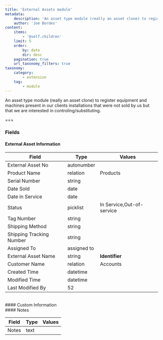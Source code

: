 ```yaml
---
title: 'External Assets module'
metadata:
    description: 'An asset type module (really an asset clone) to register equipment and machines present in our clients installations that were not sold by us but that we are interested in controling/substituting.'
    author: 'Joe Bordes'
content:
    items:
        - '@self.children'
    limit: 5
    order:
        by: date
        dir: desc
    pagination: true
    url_taxonomy_filters: true
taxonomy:
    category:
        - extension
    tag:
        - module
---
```


An asset type module (really an asset clone) to register equipment and machines present in our clients installations that were not sold by us but that we are interested in controling/substituting.

===

### Fields

#### External Asset Information

<table class="table table-striped">
<thead>
<tr class="header">
<th>Field</th>
<th>Type</th>
<th>Values</th>
</tr>
</thead>
<tbody>
<tr>
<td>External Asset No</td>
<td>autonumber</td>
<td></td>
</tr>
<tr>
<td>Product Name</td>
<td>relation</td>
<td>Products</td>
</tr>
<tr>
<td>Serial Number</td>
<td>string</td>
<td></td>
</tr>
<tr>
<td>Date Sold</td>
<td>date</td>
<td></td>
</tr>
<tr>
<td>Date in Service</td>
<td>date</td>
<td></td>
</tr>
<tr>
<td>Status</td>
<td>picklist</td>
<td>In Service,Out-of-service</td>
</tr>
<tr>
<td>Tag Number</td>
<td>string</td>
<td></td>
</tr>
<tr>
<td>Shipping Method</td>
<td>string</td>
<td></td>
</tr>
<tr>
<td>Shipping Tracking Number</td>
<td>string</td>
<td></td>
</tr>
<tr>
<td>Assigned To</td>
<td>assigned to</td>
<td></td>
</tr>
<tr>
<td>External Asset Name</td>
<td>string</td>
<td><strong>Identifier</strong></td>
</tr>
<tr>
<td>Customer Name</td>
<td>relation</td>
<td>Accounts</td>
</tr>
<tr>
<td>Created Time</td>
<td>datetime</td>
<td></td>
</tr>
<tr>
<td>Modified Time</td>
<td>datetime</td>
<td></td>
</tr>
<tr>
<td>Last Modified By</td>
<td>52</td>
<td></td>
</tr>
</tbody>
</table>
<br>
#### Custom Information
<br>
#### Notes

<table class="table table-striped">
<thead>
<tr class="header">
<th>Field</th>
<th>Type</th>
<th>Values</th>
</tr>
</thead>
<tbody>
<tr>
<td>Notes</td>
<td>text</td>
<td></td>
</tr>
</tbody>
</table>
